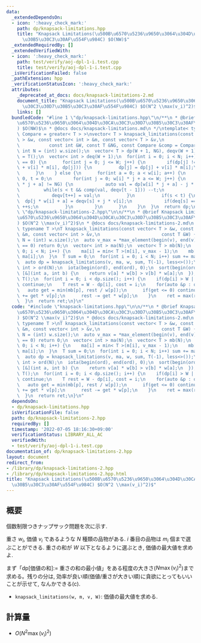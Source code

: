 ```yaml
---
data:
  _extendedDependsOn:
  - icon: ':heavy_check_mark:'
    path: dp/knapsack-limitations.hpp
    title: "Knapsack Limitations(\u500B\u6570\u5236\u9650\u3064\u304D\u30CA\u30C3\u30D7\
      \u30B5\u30C3\u30AF\u554F\u984C) $O(NW)$"
  _extendedRequiredBy: []
  _extendedVerifiedWith:
  - icon: ':heavy_check_mark:'
    path: test/verify/aoj-dpl-1-i.test.cpp
    title: test/verify/aoj-dpl-1-i.test.cpp
  _isVerificationFailed: false
  _pathExtension: hpp
  _verificationStatusIcon: ':heavy_check_mark:'
  attributes:
    _deprecated_at_docs: docs/knapsack-limitations-2.md
    document_title: "Knapsack Limitations(\u500B\u6570\u5236\u9650\u3064\u304D\u30CA\
      \u30C3\u30D7\u30B5\u30C3\u30AF\u554F\u984C) $O(N^2 \\max(v_i)^2)$"
    links: []
  bundledCode: "#line 1 \"dp/knapsack-limitations.hpp\"\n/**\n * @brief Knapsack Limitations(\u500B\
    \u6570\u5236\u9650\u3064\u304D\u30CA\u30C3\u30D7\u30B5\u30C3\u30AF\u554F\u984C\
    ) $O(NW)$\n * @docs docs/knapsack-limitations.md\n */\ntemplate< typename T, typename\
    \ Compare = greater< T > >\nvector< T > knapsack_limitations(const vector< int\
    \ > &w, const vector< int > &m, const vector< T > &v,\n                      \
    \           const int &W, const T &NG, const Compare &comp = Compare()) {\n  const\
    \ int N = (int) w.size();\n  vector< T > dp(W + 1, NG), deqv(W + 1);\n  dp[0]\
    \ = T();\n  vector< int > deq(W + 1);\n  for(int i = 0; i < N; i++) {\n    if(w[i]\
    \ == 0) {\n      for(int j = 0; j <= W; j++) {\n        if(dp[j] != NG && comp(dp[j]\
    \ + v[i] * m[i], dp[j])) {\n          dp[j] = dp[j] + v[i] * m[i];\n        }\n\
    \      }\n    } else {\n      for(int a = 0; a < w[i]; a++) {\n        int s =\
    \ 0, t = 0;\n        for(int j = 0; w[i] * j + a <= W; j++) {\n          if(dp[w[i]\
    \ * j + a] != NG) {\n            auto val = dp[w[i] * j + a] - j * v[i];\n   \
    \         while(s < t && comp(val, deqv[t - 1])) --t;\n            deq[t] = j;\n\
    \            deqv[t++] = val;\n          }\n          if(s < t) {\n          \
    \  dp[j * w[i] + a] = deqv[s] + j * v[i];\n            if(deq[s] == j - m[i])\
    \ ++s;\n          }\n        }\n      }\n    }\n  }\n  return dp;\n}\n#line 2\
    \ \"dp/knapsack-limitations-2.hpp\"\n\n/**\n * @brief Knapsack Limitations(\u500B\
    \u6570\u5236\u9650\u3064\u304D\u30CA\u30C3\u30D7\u30B5\u30C3\u30AF\u554F\u984C\
    ) $O(N^2 \\max(v_i)^2)$\n * @docs docs/knapsack-limitations-2.md\n */\ntemplate<\
    \ typename T >\nT knapsack_limitations(const vector< T > &w, const vector< T >\
    \ &m, const vector< int > &v,\n                       const T &W) {\n  const int\
    \ N = (int) w.size();\n  auto v_max = *max_element(begin(v), end(v));\n  if(v_max\
    \ == 0) return 0;\n  vector< int > ma(N);\n  vector< T > mb(N);\n  for(int i =\
    \ 0; i < N; i++) {\n    ma[i] = min< T >(m[i], v_max - 1);\n    mb[i] = m[i] -\
    \ ma[i];\n  }\n  T sum = 0;\n  for(int i = 0; i < N; i++) sum += ma[i] * v[i];\n\
    \  auto dp = knapsack_limitations(v, ma, w, sum, T(-1), less<>());\n  vector<\
    \ int > ord(N);\n  iota(begin(ord), end(ord), 0);\n  sort(begin(ord), end(ord),\
    \ [&](int a, int b) {\n    return v[a] * w[b] > v[b] * w[a];\n  });\n  T ret =\
    \ T();\n  for(int i = 0; i < dp.size(); i++) {\n    if(dp[i] > W || dp[i] == -1)\
    \ continue;\n    T rest = W - dp[i], cost = i;\n    for(auto &p : ord) {\n   \
    \   auto get = min(mb[p], rest / w[p]);\n      if(get <= 0) continue;\n      cost\
    \ += get * v[p];\n      rest -= get * w[p];\n    }\n    ret = max(ret, cost);\n\
    \  }\n  return ret;\n}\n"
  code: "#include \"knapsack-limitations.hpp\"\n\n/**\n * @brief Knapsack Limitations(\u500B\
    \u6570\u5236\u9650\u3064\u304D\u30CA\u30C3\u30D7\u30B5\u30C3\u30AF\u554F\u984C\
    ) $O(N^2 \\max(v_i)^2)$\n * @docs docs/knapsack-limitations-2.md\n */\ntemplate<\
    \ typename T >\nT knapsack_limitations(const vector< T > &w, const vector< T >\
    \ &m, const vector< int > &v,\n                       const T &W) {\n  const int\
    \ N = (int) w.size();\n  auto v_max = *max_element(begin(v), end(v));\n  if(v_max\
    \ == 0) return 0;\n  vector< int > ma(N);\n  vector< T > mb(N);\n  for(int i =\
    \ 0; i < N; i++) {\n    ma[i] = min< T >(m[i], v_max - 1);\n    mb[i] = m[i] -\
    \ ma[i];\n  }\n  T sum = 0;\n  for(int i = 0; i < N; i++) sum += ma[i] * v[i];\n\
    \  auto dp = knapsack_limitations(v, ma, w, sum, T(-1), less<>());\n  vector<\
    \ int > ord(N);\n  iota(begin(ord), end(ord), 0);\n  sort(begin(ord), end(ord),\
    \ [&](int a, int b) {\n    return v[a] * w[b] > v[b] * w[a];\n  });\n  T ret =\
    \ T();\n  for(int i = 0; i < dp.size(); i++) {\n    if(dp[i] > W || dp[i] == -1)\
    \ continue;\n    T rest = W - dp[i], cost = i;\n    for(auto &p : ord) {\n   \
    \   auto get = min(mb[p], rest / w[p]);\n      if(get <= 0) continue;\n      cost\
    \ += get * v[p];\n      rest -= get * w[p];\n    }\n    ret = max(ret, cost);\n\
    \  }\n  return ret;\n}\n"
  dependsOn:
  - dp/knapsack-limitations.hpp
  isVerificationFile: false
  path: dp/knapsack-limitations-2.hpp
  requiredBy: []
  timestamp: '2022-07-05 18:16:30+09:00'
  verificationStatus: LIBRARY_ALL_AC
  verifiedWith:
  - test/verify/aoj-dpl-1-i.test.cpp
documentation_of: dp/knapsack-limitations-2.hpp
layout: document
redirect_from:
- /library/dp/knapsack-limitations-2.hpp
- /library/dp/knapsack-limitations-2.hpp.html
title: "Knapsack Limitations(\u500B\u6570\u5236\u9650\u3064\u304D\u30CA\u30C3\u30D7\
  \u30B5\u30C3\u30AF\u554F\u984C) $O(N^2 \\max(v_i)^2)$"
---
```

## 概要

個数制限つきナップサック問題を次に示す.

重さ $w_i$, 価値 $v_i$ であるような $N$ 種類の品物がある. $i$ 番目の品物は $m_i$ 個まで選ぶことができる. 重さの和が $W$ 以下となるように選ぶとき, 価値の最大値を求めよ.

まず「dp[価値の和]:= 重さの和の最小値」をある程度の大きさ($N \max(v_i)^2$)まで求める。残りの分は, 効率が良い順(価値/重さが大きい順)に貪欲にとってもいいことが示せて, なんかできる(c).

* `knapsack_limitations(w, m, v, W)`: 価値の最大値を求める. 

## 計算量

* $O(N^2 \max(v_i)^2)$
